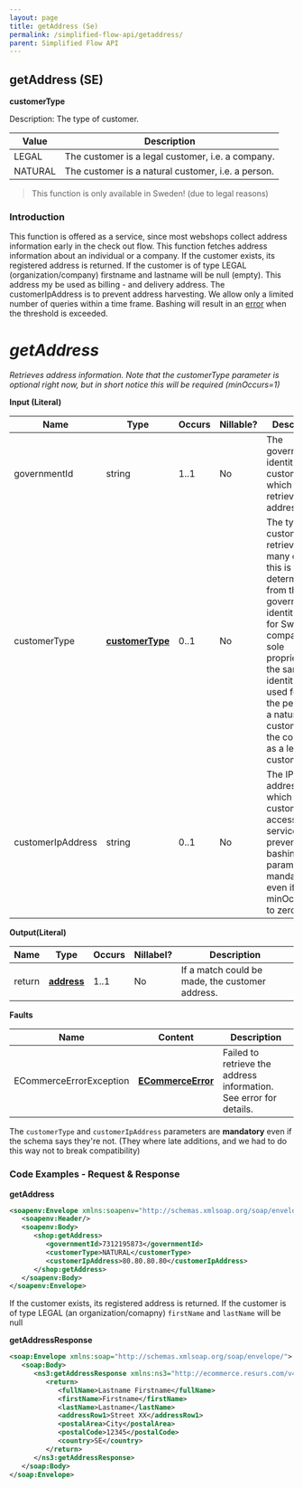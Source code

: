 ```yaml
---
layout: page
title: getAddress (Se)
permalink: /simplified-flow-api/getaddress/
parent: Simplified Flow API
---
```



## getAddress (SE) 

**customerType**

Description: The type of customer.

| Value   | Description                                        |
|---------|----------------------------------------------------|
| LEGAL   | The customer is a legal customer, i.e. a company.  |
| NATURAL | The customer is a natural customer, i.e. a person. |

> This function is only available in Sweden! (due to legal reasons)

### Introduction
This function is offered as a service, since most webshops collect
address information early in the check out flow. This function fetches
address information about an individual or a company. If the customer
exists, its registered address is returned. If the customer is of type
LEGAL (organization/company) firstname and lastname will be null
(empty). This address my be used as billing - and delivery address. The
customerIpAddress is to prevent address harvesting. We allow only a
limited number of queries within a time frame. Bashing will result in an
[error](/development/errors--problem-solving-and-corner-cases/resurs-error-codes/) when the threshold is exceeded.

# *getAddress*
*Retrieves address information. Note that the customerType parameter is
optional right now, but in short notice this will be required
(minOccurs=1)*

**Input (Literal)**

| Name              | Type                             | Occurs | Nillable? | Description                                                                                                                                                                                                                                                          |
|-------------------|----------------------------------|--------|-----------|----------------------------------------------------------------------------------------------------------------------------------------------------------------------------------------------------------------------------------------------------------------------|
| governmentId      | string                           | 1..1   | No        | The government identity of the customer for which to retrieve the address.                                                                                                                                                                                           |
| customerType      | **[customerType](/development/api-types/customertype/)** | 0..1   | No        | The type of customer to retrieve. In many cases, this is easily determined from the government identity, but for Swedish companies in sole proprietorship, the same identity is used for both the person as a natural customer, and the company as a legal customer. |
| customerIpAddress | string                           | 0..1   | No        | The IP address from which the customer has accessed the service. To prevent bashing. This parameter is mandatory even if it has minOccurs set to zero.                                                                                                               |

**Output(Literal)**

| Name   | Type                   | Occurs | Nillabel? | Description                                     |
|--------|------------------------|--------|-----------|-------------------------------------------------|
| return | **[address](/development/api-types/address/)** | 1..1   | No        | If a match could be made, the customer address. |

**Faults**

| Name                    | Content                                  | Description                                                        |
|-------------------------|------------------------------------------|--------------------------------------------------------------------|
| ECommerceErrorException | **[ECommerceError](/development/api-types/ecommerceerror/)**     | Failed to retrieve the address information. See error for details. |

The `customerType` and `customerIpAddress` parameters are **mandatory**
even if the schema says they're not. (They where late additions, and we
had to do this way not to break compatibility)

### Code Examples - Request & Response
**getAddress**
```xml
<soapenv:Envelope xmlns:soapenv="http://schemas.xmlsoap.org/soap/envelope/" xmlns:shop="http://ecommerce.resurs.com/v4/msg/simplifiedshopflow">
   <soapenv:Header/>
   <soapenv:Body>
      <shop:getAddress>
         <governmentId>7312195873</governmentId>
         <customerType>NATURAL</customerType>
         <customerIpAddress>80.80.80.80</customerIpAddress>
      </shop:getAddress>
   </soapenv:Body>
</soapenv:Envelope>
```

If the customer exists, its registered address is returned. If the
customer is of type LEGAL (an
organization/comapny) `firstName` and `lastName` will be null

**getAddressResponse**
```xml
<soap:Envelope xmlns:soap="http://schemas.xmlsoap.org/soap/envelope/">
   <soap:Body>
      <ns3:getAddressResponse xmlns:ns3="http://ecommerce.resurs.com/v4/msg/shopflow" xmlns:ns2="http://ecommerce.resurs.com/v4/msg/exception">
         <return>
            <fullName>Lastname Firstname</fullName>
            <firstName>Firstname</firstName>
            <lastName>Lastname</lastName>
            <addressRow1>Street XX</addressRow1>
            <postalArea>City</postalArea>
            <postalCode>12345</postalCode>
            <country>SE</country>
         </return>
      </ns3:getAddressResponse>
   </soap:Body>
</soap:Envelope>
```
